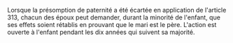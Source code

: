 Lorsque la présomption de paternité a été écartée en application de l'article 313, chacun des époux peut demander, durant la minorité de l'enfant, que ses effets soient rétablis en prouvant que le mari est le père. L'action est ouverte à l'enfant pendant les dix années qui suivent sa majorité.

